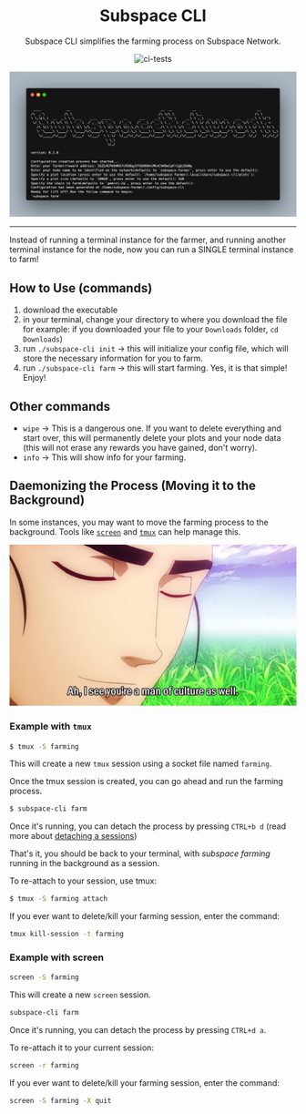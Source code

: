 <div align="center">

# Subspace CLI

Subspace CLI simplifies the farming process on Subspace Network.

![ci-tests](https://github.com/subspace/subspace-cli/actions/workflows/ci-tests.yml/badge.svg)

![prompt](images/subspace-cli-prompt.png)


</div>

---

Instead of running a terminal instance for the farmer, and running another terminal instance for the node, now you can run a SINGLE terminal instance to farm!

## How to Use (commands)

1. download the executable
2. in your terminal, change your directory to where you download the file for example: if you downloaded your file to your `Downloads` folder, `cd Downloads`)
3. run `./subspace-cli init` -> this will initialize your config file, which will store the necessary information for you to farm.
4. run `./subspace-cli farm` -> this will start farming. Yes, it is that simple! Enjoy!

## Other commands

- `wipe` -> This is a dangerous one. If you want to delete everything and start over, this will permanently delete your plots and your node data (this will not erase any rewards you have gained, don't worry).
- `info` -> This will show info for your farming.

## Daemonizing the Process (Moving it to the Background)

In some instances, you may want to move the farming process to the background. Tools like [`screen`](https://www.gnu.org/software/screen/manual/screen.html) and [`tmux`](https://github.com/tmux/tmux) can help manage this.

![Alt text](images/culture.jpeg)

### Example with `tmux`

```sh
$ tmux -S farming
```

This will create a new `tmux` session using a socket file named `farming`.

Once the tmux session is created, you can go ahead and run the farming process.

```sh
$ subspace-cli farm
```

Once it's running, you can detach the process by pressing `CTRL+b d` (read more about [detaching a sessions](https://linuxhint.com/detach-session-tmux/))

That's it, you should be back to your terminal, with *subspace farming* running in the background as a session.

To re-attach to your session, use tmux:

```sh
$ tmux -S farming attach
```

If you ever want to delete/kill your farming session, enter the command:

```sh
tmux kill-session -t farming
```

### Example with screen


```sh
screen -S farming
```

This will create a new `screen` session.

```sh
subspace-cli farm
```

Once it's running, you can detach the process by pressing `CTRL+d a`.

To re-attach it to your current session:

```sh
screen -r farming
```

If you ever want to delete/kill your farming session, enter the command:

```sh
screen -S farming -X quit
```
